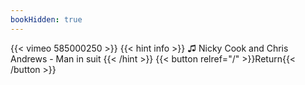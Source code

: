 ```yaml
---
bookHidden: true
---
```


{{< vimeo 585000250 >}}
{{< hint info >}}
♫ Nicky Cook and Chris Andrews - Man in suit
{{< /hint >}}
{{< button relref="/" >}}Return{{< /button >}}
